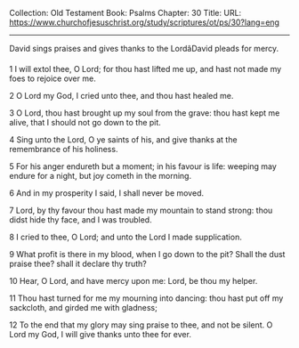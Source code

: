 Collection: Old Testament
Book: Psalms
Chapter: 30
Title: 
URL: https://www.churchofjesuschrist.org/study/scriptures/ot/ps/30?lang=eng

---

David sings praises and gives thanks to the LordâDavid pleads for mercy.

1 I will extol thee, O Lord; for thou hast lifted me up, and hast not made my foes to rejoice over me.

2 O Lord my God, I cried unto thee, and thou hast healed me.

3 O Lord, thou hast brought up my soul from the grave: thou hast kept me alive, that I should not go down to the pit.

4 Sing unto the Lord, O ye saints of his, and give thanks at the remembrance of his holiness.

5 For his anger endureth but a moment; in his favour is life: weeping may endure for a night, but joy cometh in the morning.

6 And in my prosperity I said, I shall never be moved.

7 Lord, by thy favour thou hast made my mountain to stand strong: thou didst hide thy face, and I was troubled.

8 I cried to thee, O Lord; and unto the Lord I made supplication.

9 What profit is there in my blood, when I go down to the pit? Shall the dust praise thee? shall it declare thy truth?

10 Hear, O Lord, and have mercy upon me: Lord, be thou my helper.

11 Thou hast turned for me my mourning into dancing: thou hast put off my sackcloth, and girded me with gladness;

12 To the end that my glory may sing praise to thee, and not be silent. O Lord my God, I will give thanks unto thee for ever.
